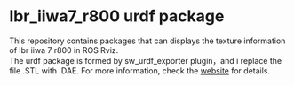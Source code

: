 # lbr_iiwa7_r800 urdf package
This repository contains packages that can displays the texture information of lbr iiwa 7 r800 in ROS Rviz.  
The urdf package is formed by sw_urdf_exporter plugin，and i replace the file .STL with .DAE. For more information, check the [website](https://blog.csdn.net/weixin_36965307/article/details/104888177) for details.
